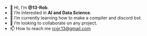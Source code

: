 - 👋 Hi, I’m <b>@13-Rob</b>.
- 👀 I’m interested in <b>AI and Data Science</b>.
- 🌱 I’m currently learning how to make a compiler and discord bot.
- 💞️ I’m looking to collaborate on any project.
- 📫 How to reach me
              rcgr.13@gmail.com
